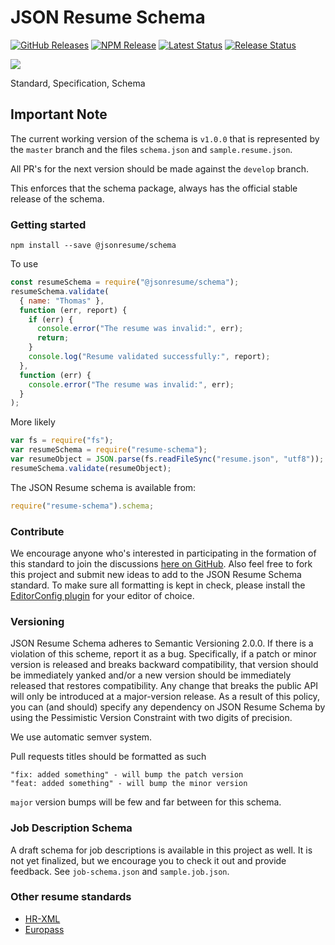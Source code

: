 # JSON Resume Schema

[![GitHub Releases](https://badgen.net/github/tag/jsonresume/resume-schema)](https://github.com/jsonresume/resume-schema/releases)
[![NPM Release](https://badgen.net/npm/v/resume-schema)](https://www.npmjs.com/package/resume-schema)
[![Latest Status](https://github.com/jsonresume/resume-schema/workflows/Latest/badge.svg)](https://github.com/vanillawc/wc-template/actions)
[![Release Status](https://github.com/jsonresume/resume-schema/workflows/Release/badge.svg)](https://github.com/vanillawc/wc-template/actions)

[![](https://dcbadge.limes.pink/api/server/GTZtn8pTXC)](https://discord.gg/GTZtn8pTXC)

Standard, Specification, Schema

## Important Note  

The current working version of the schema is `v1.0.0` that is represented by the `master` branch and the files `schema.json` and `sample.resume.json`. 

All PR's for the next version should be made against the `develop` branch. 

This enforces that the schema package, always has the official stable release of the schema.

### Getting started

```
npm install --save @jsonresume/schema
```

To use

```js
const resumeSchema = require("@jsonresume/schema");
resumeSchema.validate(
  { name: "Thomas" },
  function (err, report) {
    if (err) {
      console.error("The resume was invalid:", err);
      return;
    }
    console.log("Resume validated successfully:", report);
  },
  function (err) {
    console.error("The resume was invalid:", err);
  }
);
```

More likely

```js
var fs = require("fs");
var resumeSchema = require("resume-schema");
var resumeObject = JSON.parse(fs.readFileSync("resume.json", "utf8"));
resumeSchema.validate(resumeObject);
```

The JSON Resume schema is available from:

```js
require("resume-schema").schema;
```

### Contribute

We encourage anyone who's interested in participating in the formation of this standard to join the discussions [here on GitHub](https://github.com/jsonresume/resume-schema/issues). Also feel free to fork this project and submit new ideas to add to the JSON Resume Schema standard. To make sure all formatting is kept in check, please install the [EditorConfig plugin](http://editorconfig.org/) for your editor of choice.

### Versioning

JSON Resume Schema adheres to Semantic Versioning 2.0.0. If there is a violation of
this scheme, report it as a bug. Specifically, if a patch or minor version is
released and breaks backward compatibility, that version should be immediately
yanked and/or a new version should be immediately released that restores
compatibility. Any change that breaks the public API will only be introduced at
a major-version release. As a result of this policy, you can (and should)
specify any dependency on JSON Resume Schema by using the Pessimistic Version
Constraint with two digits of precision.

We use automatic semver system.

Pull requests titles should be formatted as such

```
"fix: added something" - will bump the patch version
"feat: added something" - will bump the minor version
```

`major` version bumps will be few and far between for this schema.

### Job Description Schema

A draft schema for job descriptions is available in this project as well. It is not yet finalized, but we encourage you to check it out and provide feedback. See `job-schema.json` and `sample.job.json`.

### Other resume standards

- [HR-XML](https://schemas.liquid-technologies.com/HR-XML/2007-04-15/)
- [Europass](http://europass.cedefop.europa.eu/about-europass)
